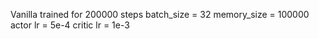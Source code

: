 Vanilla
trained for 200000 steps
batch_size = 32
memory_size = 100000
actor lr = 5e-4
critic lr = 1e-3